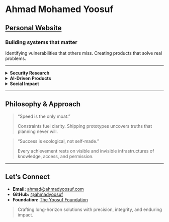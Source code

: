 # Ahmad Mohamed Yoosuf

## [Personal Website](https://ahmadyoosuf.com)

### Building systems that matter  
Identifying vulnerabilities that others miss. Creating products that solve real problems.

---

<details>
  <summary><strong>Security Research</strong></summary>

  **Independent SEPA Direct Debit Analysis**  
  • Discovered bypass in Stripe’s SEPA flow allowing premium activation without valid IBAN.  
  • Revealed Dropbox’s acceptance of arbitrary IBAN formats to grant paid subscriptions.  

  **Systemic Insight**  
  • Framed findings as design‐level trade-offs between conversion and risk.  
  • Prioritized clarity and formal rigor; avoided superficial “bug hunt” narratives.  
</details>

<details>
  <summary><strong>AI-Driven Products</strong></summary>

  **MARSAD**  
  • Solo‐developed social media intelligence platform for HBKU and international partners in weeks.  
  • Transforms raw feeds into research-grade insights for policy and academic use.  

  **OCRPro**  
  • Hybrid OCR engine surpassing AWS Textract, Azure OCR, and Google Cloud OCR on cost, speed, and edge-case accuracy.  
  • Usage-based pricing; optimized for real-world document diversity.  

  **A111y**  
  • AI-powered accessibility auditor integrated into developer workflows.  
  • Surfaces prioritized, context-aware recommendations instead of exhaustive rule lists.  
</details>

<details>
  <summary><strong>Social Impact</strong></summary>

  **The Yoosuf Foundation**  
  • Founded an educational nonprofit mentoring 50+ first-generation, low-income students.  
  • Provides structured guidance, resources, and grant support—making implicit knowledge explicit.  
</details>

---

## Philosophy & Approach

> “Speed is the only moat.”  
>  
> Constraints fuel clarity. Shipping prototypes uncovers truths that planning never will.

> “Success is ecological, not self-made.”  
>  
> Every achievement rests on visible and invisible infrastructures of knowledge, access, and permission.

---

## Let’s Connect

- **Email:** ahmad@ahmadyoosuf.com  
- **GitHub:** [@ahmadyoosuf](https://github.com/ahmadyoosuf)  
- **Foundation:** [The Yoosuf Foundation](https://theyoosuffoundation.org)  

> Crafting long-horizon solutions with precision, integrity, and enduring impact.
